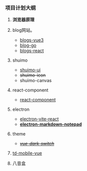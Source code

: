 ### 项目计划大纲

1. **浏览器原理**
2. blog网站。
   - [blogs-vue3](https://github.com/RSS1102/blogs-vue3)
   - [blog-go](https://github.com/RSS1102/blog-go)
   - [blogs-react](https://github.com/RSS1102/blogs-react)
3. shuimo

   - [shuimo-ui](https://github.com/janghood/shuimo-ui)
   - ~~shuimo-icon~~
   - shuimo-canvas

4. react-component
   - [react-component](https://github.com/RSS1102/react-component)
5. electron

   - [electron-vite-react](https://github.com/electron-vite/electron-vite-react)
   - **[electron-markdown-notepad](https://github.com/RSS1102/electron-markdown-notepad)**
6. theme
   - *~~[vue-dark-switch](https://github.com/dishait/vue-dark-switch)~~*
7. [td-mobile-vue](https://github.com/Tencent/tdesign-mobile-vue)
8. 八音盒

